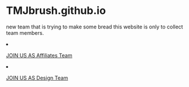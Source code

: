 # TMJbrush.github.io

new team that is trying to make some bread this website is only to collect team members.<html>
 
  <li class="link1"><a href="https://docs.google.com/forms/d/1OyzHMA61Qf2LRIG0wpW2t7QUwQCGiWB3-sPCJetOydQ/"><P>JOIN US AS Affiliates Team</p></a></li>
  <li class="link2"><a href="https://docs.google.com/forms/d/1mv56Ni34v_sXvYRVrbzWTC7sg-WFV1QUpmNzvd4oxbg/"><p>JOIN US AS Design Team</p></a></li>
